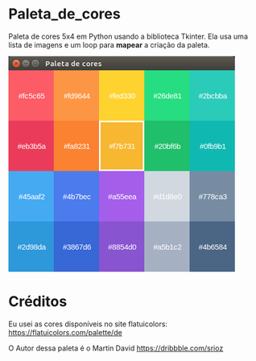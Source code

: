 # Paleta_de_cores
Paleta de cores 5x4 em Python usando a biblioteca Tkinter. Ela usa uma lista de imagens e um loop para __mapear__ a criação da paleta.

![alt paleta](https://raw.githubusercontent.com/gabriel-gregorio-da-silva/paleta_de_cores/master/paleta%20de%20cores%20em%20tkinter.png)

# Créditos
Eu usei as cores disponíveis no site flatuicolors:
https://flatuicolors.com/palette/de

O Autor dessa paleta é o Martin David
https://dribbble.com/srioz
